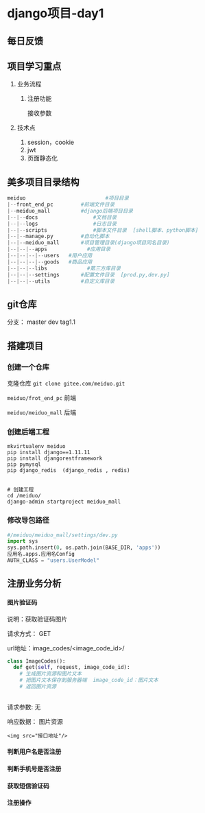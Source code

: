 # django项目-day1

## 每日反馈



## 项目学习重点

1. 业务流程

   1. 注册功能

      接收参数

2. 技术点

   1. session，cookie
   2. jwt
   3. 页面静态化



## 美多项目目录结构

```python
meiduo					 		#项目目录
|--front_end_pc		 	#前端文件目录
|--meiduo_mall			#django后端项目目录
|--|--docs					#文档目录
|--|--logs			 		#日志目录
|--|--scripts				#脚本文件目录  [shell脚本、python脚本]
|--|--manage.py			#自动化脚本	
|--|--meiduo_mall		#项目管理目录(django项目同名目录)
|--|--|--apps			  #应用目录
|--|--|--|--users   #用户应用
|--|--|--|--goods   #商品应用
|--|--|--libs			  #第三方库目录
|--|--|--settings		#配置文件目录	 [prod.py,dev.py]
|--|--|--utils			#自定义库目录
```



## git仓库

分支： master  dev  tag1.1





## 搭建项目

### 创建一个仓库

克隆仓库  `git clone gitee.com/meiduo.git`

`meiduo/frot_end_pc`  前端

`meiduo/meiduo_mall` 后端

### 创建后端工程

```shell
mkvirtualenv meiduo
pip install django==1.11.11
pip install djangorestframework
pip pymysql
pip django_redis  (django_redis , redis)


# 创建工程
cd /meiduo/
django-admin startproject meiduo_mall
```

### 修改导包路径

```python
#/meiduo/meiduo_mall/settings/dev.py
import sys
sys.path.insert(0, os.path.join(BASE_DIR, 'apps'))
应用名.apps.应用名Config
AUTH_CLASS = "users.UserModel"
```

## 注册业务分析

#### 图片验证码

说明：获取验证码图片

请求方式： GET

url地址：image_codes/<image_code_id>/

```python
class ImageCodes():
  def get(self, request, image_code_id):
    # 生成图片资源和图片文本
    # 把图片文本保存到服务器端  image_code_id：图片文本
    # 返回图片资源
    
```

请求参数: 无

响应数据： 图片资源

`<img src="接口地址"/>`

#### 判断用户名是否注册

#### 判断手机号是否注册

#### 获取短信验证码

#### 注册操作

